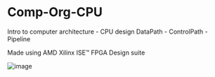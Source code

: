 # Comp-Org-CPU
Intro to computer architecture - CPU design
DataPath - ControlPath - Pipeline

Made using AMD Xilinx ISE™ FPGA Design suite

![image](https://user-images.githubusercontent.com/82328705/224411784-ecb00696-2c38-4b1c-9322-639a5fd453b0.png)
